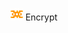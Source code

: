 <img src="https://github.com/PrajwalUlli/En.crypt/blob/main/logo.png" alt="Snippetree Logo" width="20"> Encrypt
